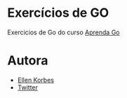 # Exercícios de GO
Exercicios de Go do curso [Aprenda Go](https://www.youtube.com/channel/UCxD5EE0H7qOhRr0tIVsOZPQ)

# Autora 
 - [Ellen Korbes](http://ellenkorbes.com/)
 - [Twitter](https://twitter.com/ellenkorbes)
